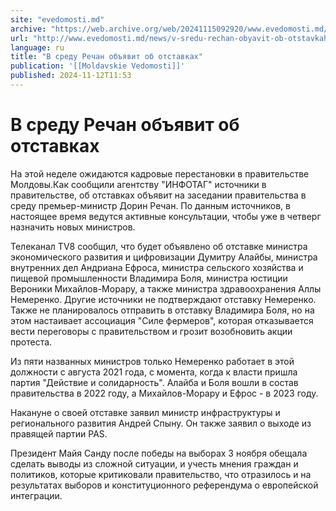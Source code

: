 ```yaml
---
site: "evedomosti.md"
archive: "https://web.archive.org/web/20241115092920/www.evedomosti.md/news/v-sredu-rechan-obyavit-ob-otstavkah"
url: "http://www.evedomosti.md/news/v-sredu-rechan-obyavit-ob-otstavkah"
language: ru
title: "В среду Речан объявит об отставках"
publication: '[[Moldavskie Vedomosti]]'
published: 2024-11-12T11:53
---
```


# В среду Речан объявит об отставках

На этой неделе ожидаются кадровые перестановки в правительстве Молдовы.Как сообщили агентству "ИНФОТАГ" источники в правительстве, об отставках объявит на заседании правительства в среду премьер-министр Дорин Речан. По данным источников, в настоящее время ведутся активные консультации, чтобы уже в четверг назначить новых министров.

Телеканал TV8 сообщил, что будет объявлено об отставке министра экономического развития и цифровизации Думитру Алайбы, министра внутренних дел Андриана Ефроса, министра сельского хозяйства и пищевой промышленности Владимира Боля, министра юстиции Вероники Михайлов-Морару, а также министра здравоохранения Аллы Немеренко. Другие источники не подтверждают отставку Немеренко. Также не планировалось отправить в отставку Владимира Боля, но на этом настаивает ассоциация "Силе фермеров", которая отказывается вести переговоры с правительством и грозит возобновить акции протеста.

Из пяти названных министров только Немеренко работает в этой должности с августа 2021 года, с момента, когда к власти пришла партия "Действие и солидарность". Алайба и Боля вошли в состав правительства в 2022 году, а Михайлов-Морару и Ефрос - в 2023 году.

Накануне о своей отставке заявил министр инфраструктуры и регионального развития Андрей Спыну. Он также заявил о выходе из правящей партии PAS.

Президент Майя Санду после победы на выборах 3 ноября обещала сделать выводы из сложной ситуации, и учесть мнения граждан и политиков, которые критиковали правительство, что отразилось и на результатах выборов и конституционного референдума о европейской интеграции.